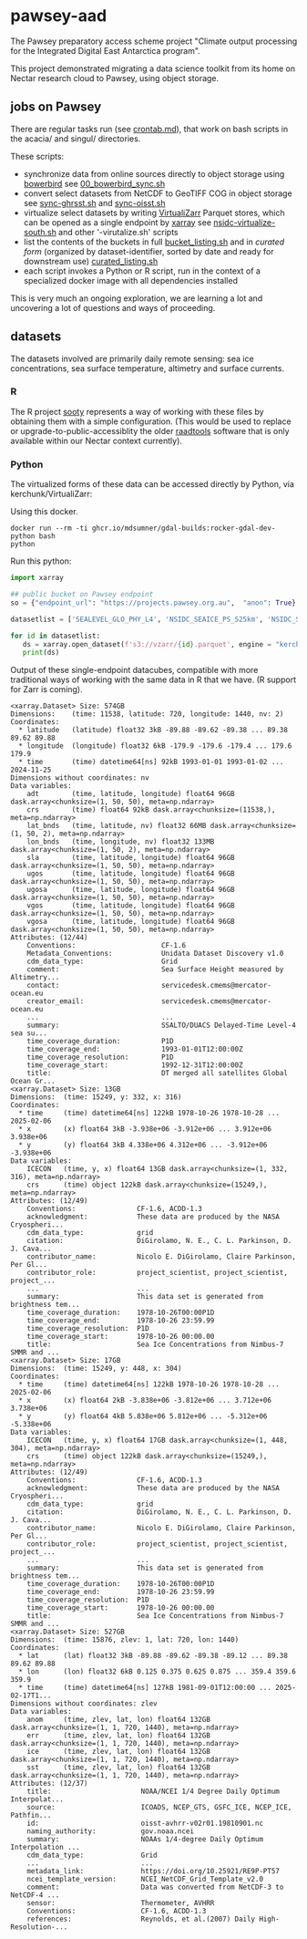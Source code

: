 # pawsey-aad

The Pawsey preparatory access scheme project "Climate output processing for the Integrated Digital East Antarctica program". 

This project demonstrated migrating a data science toolkit from its home on Nectar research cloud to Pawsey, using object storage. 

## jobs on Pawsey 
There are regular tasks run (see [crontab.md](https://github.com/mdsumner/pawsey-aad/blob/main/crontab.md)), that work on bash scripts in the acacia/ and singul/ directories. 

These scripts: 

- synchronize data from online sources directly to object storage using [bowerbird](https://docs.ropensci.org/bowerbird/) see [00_bowerbird_sync.sh](https://github.com/mdsumner/pawsey-aad/blob/main/acacia/00_bowerbird_sync.sh)
- convert select datasets from NetCDF to GeoTIFF COG in object storage see [sync-ghrsst.sh](https://github.com/mdsumner/pawsey-aad/blob/main/acacia/sync-ghrsst.sh) and [sync-oisst.sh](https://github.com/mdsumner/pawsey-aad/blob/main/acacia/sync-oisst.sh)
- virtualize select datasets by writing [VirtualiZarr](https://virtualizarr.readthedocs.io/en/stable/index.html) Parquet stores, which can be opened as a single endpoint by [xarray](https://xarray.dev) see [nsidc-virtualize-south.sh](https://github.com/mdsumner/pawsey-aad/blob/main/acacia/nsidc-virtualize-south.sh) and other '-virutalize.sh' scripts
- list the contents of the buckets in full [bucket_listing.sh](https://github.com/mdsumner/pawsey-aad/blob/main/acacia/bucket_listing.sh) and in *curated form* (organized by dataset-identifier, sorted by date and ready for downstream use) [curated_listing.sh](https://github.com/mdsumner/pawsey-aad/blob/main/acacia/curated_listing.sh)
- each script invokes a Python or R script, run in the context of a specialized docker image with all dependencies installed

This is very much an ongoing exploration, we are learning a lot and uncovering a lot of questions and ways of proceeding. 

## datasets

The datasets involved are primarily daily remote sensing:  sea ice concentrations, sea surface temperature, altimetry and surface currents. 

### R

The R project [sooty](https://github.com/mdsumner/sooty/) represents a way of working with these files by obtaining them with a simple configuration. (This would be used to replace or upgrade-to-public-accessiblity the older [raadtools](https://github.com/AustralianAntarcticDivision/raadtools) software that is only available within our Nectar context currently). 

### Python

The virtualized forms of these data can be accessed directly by Python, via kerchunk/VirtualiZarr: 

Using this docker. 

```
docker run --rm -ti ghcr.io/mdsumner/gdal-builds:rocker-gdal-dev-python bash
python
```
Run this python: 

```python
import xarray

## public bucket on Pawsey endpoint
so = {"endpoint_url": "https://projects.pawsey.org.au",  "anon": True}

datasetlist = ['SEALEVEL_GLO_PHY_L4', 'NSIDC_SEAICE_PS_S25km', 'NSIDC_SEAICE_PS_N25km', 'oisst-avhrr-v02r01']

for id in datasetlist: 
   ds = xarray.open_dataset(f's3://vzarr/{id}.parquet', engine = "kerchunk", chunks = {}, storage_options={"remote_options": so})
   print(ds)

```

Output of these single-endpoint datacubes, compatible with more traditional ways of working with the same data in R that we have. (R support for Zarr is coming). 

```
<xarray.Dataset> Size: 574GB
Dimensions:    (time: 11538, latitude: 720, longitude: 1440, nv: 2)
Coordinates:
  * latitude   (latitude) float32 3kB -89.88 -89.62 -89.38 ... 89.38 89.62 89.88
  * longitude  (longitude) float32 6kB -179.9 -179.6 -179.4 ... 179.6 179.9
  * time       (time) datetime64[ns] 92kB 1993-01-01 1993-01-02 ... 2024-11-25
Dimensions without coordinates: nv
Data variables:
    adt        (time, latitude, longitude) float64 96GB dask.array<chunksize=(1, 50, 50), meta=np.ndarray>
    crs        (time) float64 92kB dask.array<chunksize=(11538,), meta=np.ndarray>
    lat_bnds   (time, latitude, nv) float32 66MB dask.array<chunksize=(1, 50, 2), meta=np.ndarray>
    lon_bnds   (time, longitude, nv) float32 133MB dask.array<chunksize=(1, 50, 2), meta=np.ndarray>
    sla        (time, latitude, longitude) float64 96GB dask.array<chunksize=(1, 50, 50), meta=np.ndarray>
    ugos       (time, latitude, longitude) float64 96GB dask.array<chunksize=(1, 50, 50), meta=np.ndarray>
    ugosa      (time, latitude, longitude) float64 96GB dask.array<chunksize=(1, 50, 50), meta=np.ndarray>
    vgos       (time, latitude, longitude) float64 96GB dask.array<chunksize=(1, 50, 50), meta=np.ndarray>
    vgosa      (time, latitude, longitude) float64 96GB dask.array<chunksize=(1, 50, 50), meta=np.ndarray>
Attributes: (12/44)
    Conventions:                     CF-1.6
    Metadata_Conventions:            Unidata Dataset Discovery v1.0
    cdm_data_type:                   Grid
    comment:                         Sea Surface Height measured by Altimetry...
    contact:                         servicedesk.cmems@mercator-ocean.eu
    creator_email:                   servicedesk.cmems@mercator-ocean.eu
    ...                              ...
    summary:                         SSALTO/DUACS Delayed-Time Level-4 sea su...
    time_coverage_duration:          P1D
    time_coverage_end:               1993-01-01T12:00:00Z
    time_coverage_resolution:        P1D
    time_coverage_start:             1992-12-31T12:00:00Z
    title:                           DT merged all satellites Global Ocean Gr...
<xarray.Dataset> Size: 13GB
Dimensions:  (time: 15249, y: 332, x: 316)
Coordinates:
  * time     (time) datetime64[ns] 122kB 1978-10-26 1978-10-28 ... 2025-02-06
  * x        (x) float64 3kB -3.938e+06 -3.912e+06 ... 3.912e+06 3.938e+06
  * y        (y) float64 3kB 4.338e+06 4.312e+06 ... -3.912e+06 -3.938e+06
Data variables:
    ICECON   (time, y, x) float64 13GB dask.array<chunksize=(1, 332, 316), meta=np.ndarray>
    crs      (time) object 122kB dask.array<chunksize=(15249,), meta=np.ndarray>
Attributes: (12/49)
    Conventions:               CF-1.6, ACDD-1.3
    acknowledgment:            These data are produced by the NASA Cryospheri...
    cdm_data_type:             grid
    citation:                  DiGirolamo, N. E., C. L. Parkinson, D. J. Cava...
    contributor_name:          Nicolo E. DiGirolamo, Claire Parkinson, Per Gl...
    contributor_role:          project_scientist, project_scientist, project_...
    ...                        ...
    summary:                   This data set is generated from brightness tem...
    time_coverage_duration:    1978-10-26T00:00P1D
    time_coverage_end:         1978-10-26 23:59.99
    time_coverage_resolution:  P1D
    time_coverage_start:       1978-10-26 00:00.00
    title:                     Sea Ice Concentrations from Nimbus-7 SMMR and ...
<xarray.Dataset> Size: 17GB
Dimensions:  (time: 15249, y: 448, x: 304)
Coordinates:
  * time     (time) datetime64[ns] 122kB 1978-10-26 1978-10-28 ... 2025-02-06
  * x        (x) float64 2kB -3.838e+06 -3.812e+06 ... 3.712e+06 3.738e+06
  * y        (y) float64 4kB 5.838e+06 5.812e+06 ... -5.312e+06 -5.338e+06
Data variables:
    ICECON   (time, y, x) float64 17GB dask.array<chunksize=(1, 448, 304), meta=np.ndarray>
    crs      (time) object 122kB dask.array<chunksize=(15249,), meta=np.ndarray>
Attributes: (12/49)
    Conventions:               CF-1.6, ACDD-1.3
    acknowledgment:            These data are produced by the NASA Cryospheri...
    cdm_data_type:             grid
    citation:                  DiGirolamo, N. E., C. L. Parkinson, D. J. Cava...
    contributor_name:          Nicolo E. DiGirolamo, Claire Parkinson, Per Gl...
    contributor_role:          project_scientist, project_scientist, project_...
    ...                        ...
    summary:                   This data set is generated from brightness tem...
    time_coverage_duration:    1978-10-26T00:00P1D
    time_coverage_end:         1978-10-26 23:59.99
    time_coverage_resolution:  P1D
    time_coverage_start:       1978-10-26 00:00.00
    title:                     Sea Ice Concentrations from Nimbus-7 SMMR and ...
<xarray.Dataset> Size: 527GB
Dimensions:  (time: 15876, zlev: 1, lat: 720, lon: 1440)
Coordinates:
  * lat      (lat) float32 3kB -89.88 -89.62 -89.38 -89.12 ... 89.38 89.62 89.88
  * lon      (lon) float32 6kB 0.125 0.375 0.625 0.875 ... 359.4 359.6 359.9
  * time     (time) datetime64[ns] 127kB 1981-09-01T12:00:00 ... 2025-02-17T1...
Dimensions without coordinates: zlev
Data variables:
    anom     (time, zlev, lat, lon) float64 132GB dask.array<chunksize=(1, 1, 720, 1440), meta=np.ndarray>
    err      (time, zlev, lat, lon) float64 132GB dask.array<chunksize=(1, 1, 720, 1440), meta=np.ndarray>
    ice      (time, zlev, lat, lon) float64 132GB dask.array<chunksize=(1, 1, 720, 1440), meta=np.ndarray>
    sst      (time, zlev, lat, lon) float64 132GB dask.array<chunksize=(1, 1, 720, 1440), meta=np.ndarray>
Attributes: (12/37)
    title:                      NOAA/NCEI 1/4 Degree Daily Optimum Interpolat...
    source:                     ICOADS, NCEP_GTS, GSFC_ICE, NCEP_ICE, Pathfin...
    id:                         oisst-avhrr-v02r01.19810901.nc
    naming_authority:           gov.noaa.ncei
    summary:                    NOAAs 1/4-degree Daily Optimum Interpolation ...
    cdm_data_type:              Grid
    ...                         ...
    metadata_link:              https://doi.org/10.25921/RE9P-PT57
    ncei_template_version:      NCEI_NetCDF_Grid_Template_v2.0
    comment:                    Data was converted from NetCDF-3 to NetCDF-4 ...
    sensor:                     Thermometer, AVHRR
    Conventions:                CF-1.6, ACDD-1.3
    references:                 Reynolds, et al.(2007) Daily High-Resolution-...


```

